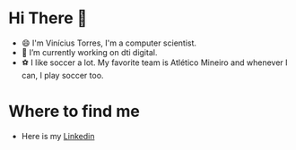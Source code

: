 # Hi There 🤙

- 😄 I'm Vinícius Torres, I'm a computer scientist.
- 🔭 I’m currently working on dti digital.
- ⚽ I like soccer a lot. My favorite team is Atlético Mineiro and whenever I can, I play soccer too.

# Where to find me

- Here is my [Linkedin](https://www.linkedin.com/in/vin%C3%ADcius-torres-a58269126/)
